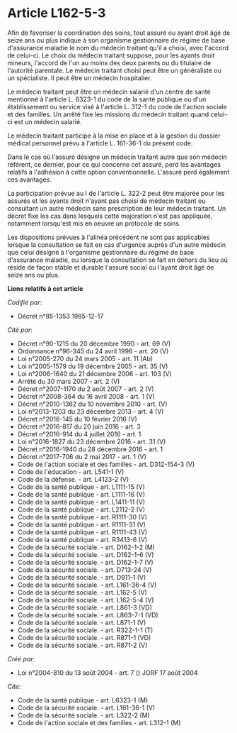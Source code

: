 # Article L162-5-3

Afin de favoriser la coordination des soins, tout assuré ou ayant droit âgé de seize ans ou plus indique à son organisme
gestionnaire de régime de base d'assurance maladie le nom du médecin traitant qu'il a choisi, avec l'accord de celui-ci. Le
choix du médecin traitant suppose, pour les ayants droit mineurs, l'accord de l'un au moins des deux parents ou du titulaire
de l'autorité parentale. Le médecin traitant choisi peut être un généraliste ou un spécialiste. Il peut être un médecin
hospitalier.

Le médecin traitant peut être un médecin salarié d'un centre de santé mentionné à l'article L. 6323-1 du code de la santé
publique ou d'un établissement ou service visé à l'article L. 312-1 du code de l'action sociale et des familles. Un arrêté
fixe les missions du médecin traitant quand celui-ci est un médecin salarié.

Le médecin traitant participe à la mise en place et à la gestion du dossier médical personnel prévu à l'article L. 161-36-1
du présent code.

Dans le cas où l'assuré désigne un médecin traitant autre que son médecin référent, ce dernier, pour ce qui concerne cet
assuré, perd les avantages relatifs à l'adhésion à cette option conventionnelle. L'assuré perd également ces avantages.

La participation prévue au I de l'article L. 322-2 peut être majorée pour les assurés et les ayants droit n'ayant pas choisi
de médecin traitant ou consultant un autre médecin sans prescription de leur médecin traitant. Un décret fixe les cas dans
lesquels cette majoration n'est pas appliquée, notamment lorsqu'est mis en oeuvre un protocole de soins.

Les dispositions prévues à l'alinéa précédent ne sont pas applicables lorsque la consultation se fait en cas d'urgence auprès
d'un autre médecin que celui désigné à l'organisme gestionnaire du régime de base d'assurance maladie, ou lorsque la
consultation se fait en dehors du lieu où réside de façon stable et durable l'assuré social ou l'ayant droit âgé de seize ans
ou plus.

**Liens relatifs à cet article**

_Codifié par_:

  - Décret n°85-1353 1985-12-17

_Cité par_:

  - Décret n°90-1215 du 20 décembre 1990 - art. 69 (V)
  - Ordonnance n°96-345 du 24 avril 1996 - art. 20 (V)
  - Loi n°2005-270 du 24 mars 2005 - art. 11 (Ab)
  - Loi n°2005-1579 du 19 décembre 2005 - art. 35 (V)
  - Loi n°2006-1640 du 21 décembre 2006 - art. 103 (V)
  - Arrêté du 30 mars 2007 - art. 2 (V)
  - Décret n°2007-1170 du 2 août 2007 - art. 2 (V)
  - Décret n°2008-364 du 16 avril 2008 - art. 1 (V)
  - Décret n°2010-1362 du 10 novembre 2010 - art. (V)
  - Loi n°2013-1203 du 23 décembre 2013 - art. 4 (V)
  - Décret n°2016-145 du 10 février 2016 (V)
  - Décret n°2016-817 du 20 juin 2016 - art. 3
  - Décret n°2016-914 du 4 juillet 2016 - art. 1
  - Loi n°2016-1827 du 23 décembre 2016 - art. 31 (V)
  - Décret n°2016-1940 du 28 décembre 2016 - art. 1
  - Décret n°2017-706 du 2 mai 2017 - art. 1 (V)
  - Code de l'action sociale et des familles - art. D312-154-3 (V)
  - Code de l'éducation - art. L541-1 (V)
  - Code de la défense. - art. L4123-2 (V)
  - Code de la santé publique - art. L1111-15 (V)
  - Code de la santé publique - art. L1111-16 (V)
  - Code de la santé publique - art. L1411-11 (V)
  - Code de la santé publique - art. L2112-2 (V)
  - Code de la santé publique - art. R1111-30 (V)
  - Code de la santé publique - art. R1111-31 (V)
  - Code de la santé publique - art. R1111-43 (V)
  - Code de la santé publique - art. R3413-6 (V)
  - Code de la sécurité sociale. - art. D162-1-2 (M)
  - Code de la sécurité sociale. - art. D162-1-6 (V)
  - Code de la sécurité sociale. - art. D162-1-7 (V)
  - Code de la sécurité sociale. - art. D713-24 (V)
  - Code de la sécurité sociale. - art. D911-1 (V)
  - Code de la sécurité sociale. - art. L161-36-4 (V)
  - Code de la sécurité sociale. - art. L162-5 (V)
  - Code de la sécurité sociale. - art. L162-5-4 (V)
  - Code de la sécurité sociale. - art. L861-3 (VD)
  - Code de la sécurité sociale. - art. L863-7-1 (VD)
  - Code de la sécurité sociale. - art. L871-1 (V)
  - Code de la sécurité sociale. - art. R322-1-1 (T)
  - Code de la sécurité sociale. - art. R871-1 (VD)
  - Code de la sécurité sociale. - art. R871-2 (V)

_Créé par_:

  - Loi n°2004-810 du 13 août 2004 - art. 7 () JORF 17 août 2004

_Cite_:

  - Code de la santé publique - art. L6323-1 (M)
  - Code de la sécurité sociale. - art. L161-36-1 (V)
  - Code de la sécurité sociale. - art. L322-2 (M)
  - Code de l'action sociale et des familles - art. L312-1 (M)
